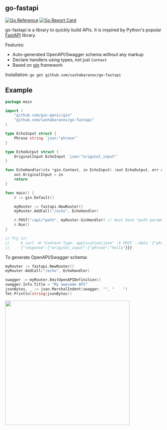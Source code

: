 ## go-fastapi
[![Go Reference](https://pkg.go.dev/badge/github.com/sashabaranov/go-fastapi.svg)](https://pkg.go.dev/github.com/sashabaranov/go-fastapi)
[![Go Report Card](https://goreportcard.com/badge/github.com/sashabaranov/go-gpt3)](https://goreportcard.com/report/github.com/sashabaranov/go-fastapi)


go-fastapi is a library to quickly build APIs. It is inspired by Python's popular [FastAPI](https://github.com/tiangolo/fastapi) library.

Features:
* Auto-generated OpenAPI/Swagger schema without any markup
* Declare handlers using types, not just `Context`
* Based on [gin](https://github.com/gin-gonic/gin) framework

Installation: `go get github.com/sashabaranov/go-fastapi`

## Example

```go
package main

import (
	"github.com/gin-gonic/gin"
	"github.com/sashabaranov/go-fastapi"
)

type EchoInput struct {
	Phrase string `json:"phrase"`
}

type EchoOutput struct {
	OriginalInput EchoInput `json:"original_input"`
}

func EchoHandler(ctx *gin.Context, in EchoInput) (out EchoOutput, err error) {
	out.OriginalInput = in
	return
}

func main() {
	r := gin.Default()

	myRouter := fastapi.NewRouter()
	myRouter.AddCall("/echo", EchoHandler)

	r.POST("/api/*path", myRouter.GinHandler) // must have *path parameter
	r.Run()
}

// Try it:
//     $ curl -H "Content-Type: application/json" -X POST --data '{"phrase": "hello"}' localhost:8080/api/echo
//     {"response":{"original_input":{"phrase":"hello"}}}
```

To generate OpenAPI/Swagger schema:

```go
myRouter := fastapi.NewRouter()
myRouter.AddCall("/echo", EchoHandler)

swagger := myRouter.EmitOpenAPIDefinition()
swagger.Info.Title = "My awesome API"
jsonBytes, _ := json.MarshalIndent(swagger, "", "    ")
fmt.Println(string(jsonBytes))
```

<img src="https://user-images.githubusercontent.com/677093/146807480-be53b3fb-6de8-451f-8373-e8d6da54a032.png" width="400px" height="auto">
